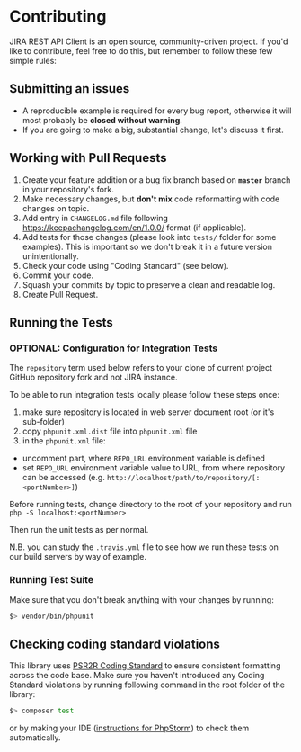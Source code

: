 # Contributing
JIRA REST API Client is an open source, community-driven project. If you'd like to contribute, feel free to do this, but remember to follow these few simple rules:

## Submitting an issues
- A reproducible example is required for every bug report, otherwise it will most probably be __closed without warning__.
- If you are going to make a big, substantial change, let's discuss it first.

## Working with Pull Requests
1. Create your feature addition or a bug fix branch based on __`master`__ branch in your repository's fork.
2. Make necessary changes, but __don't mix__ code reformatting with code changes on topic.
3. Add entry in `CHANGELOG.md` file following https://keepachangelog.com/en/1.0.0/ format (if applicable).
4. Add tests for those changes (please look into `tests/` folder for some examples). This is important so we don't break it in a future version unintentionally.
5. Check your code using "Coding Standard" (see below).
6. Commit your code.
7. Squash your commits by topic to preserve a clean and readable log.
8. Create Pull Request.

## Running the Tests

### OPTIONAL: Configuration for Integration Tests

The `repository` term used below refers to your clone of current project GitHub repository fork and not JIRA instance.

To be able to run integration tests locally please follow these steps once:

1. make sure repository is located in web server document root (or it's sub-folder)
2. copy `phpunit.xml.dist` file into `phpunit.xml` file
3. in the `phpunit.xml` file:
 * uncomment part, where `REPO_URL` environment variable is defined
 * set `REPO_URL` environment variable value to URL, from where repository can be accessed (e.g. `http://localhost/path/to/repository/[:<portNumber>]`)

Before running tests, change directory to the root of your repository and run `php -S localhost:<portNumber>`

Then run the unit tests as per normal.

N.B. you can study the `.travis.yml` file to see how we run these tests on our build servers by way of example.

### Running Test Suite

Make sure that you don't break anything with your changes by running:

```bash
$> vendor/bin/phpunit
```

## Checking coding standard violations

This library uses [PSR2R Coding Standard](https://github.com/php-fig-rectified/psr2r-sniffer) to ensure consistent formatting across the code base. Make sure you haven't introduced any Coding Standard violations by running following command in the root folder of the library:

```bash
$> composer test
```

or by making your IDE ([instructions for PhpStorm](https://www.jetbrains.com/help/phpstorm/using-php-code-sniffer.html)) to check them automatically.
